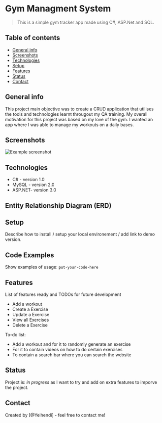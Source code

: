 # Gym Managment System 
> This is a simple gym tracker app made using C#, ASP.Net and SQL.

## Table of contents
* [General info](#general-info)
* [Screenshots](#screenshots)
* [Technologies](#technologies)
* [Setup](#setup)
* [Features](#features)
* [Status](#status)
* [Contact](#contact)

## General info
This project main objective was to create a CRUD application that utilises the tools and technologies learnt througout my QA training. My overall motivation for this project was based on my love of the gym. I wanted an app where I was able to manage my workouts on a daily bases.

## Screenshots
![Example screenshot](./img/screenshot.png)

## Technologies
* C# - version 1.0
* MySQL - version 2.0
* ASP.NET- version 3.0

## Entity Relationship Diagram (ERD)


## Setup
Describe how to install / setup your local environement / add link to demo version.

## Code Examples
Show examples of usage:
`put-your-code-here`

## Features
List of features ready and TODOs for future development
* Add a workout 
* Create a Exercise
* Update a Exercise 
* View all Exercises
* Delete a Exercise 

To-do list:
* Add a workout and for it to randomly generate an exercise 
* For it to contain videos on how to do certain exercises 
* To contain a search bar where you can search the website

## Status
Project is: _in progress_ as I want to try and add on extra features to imporve the project.


## Contact
Created by [@Yelhendi] - feel free to contact me!

